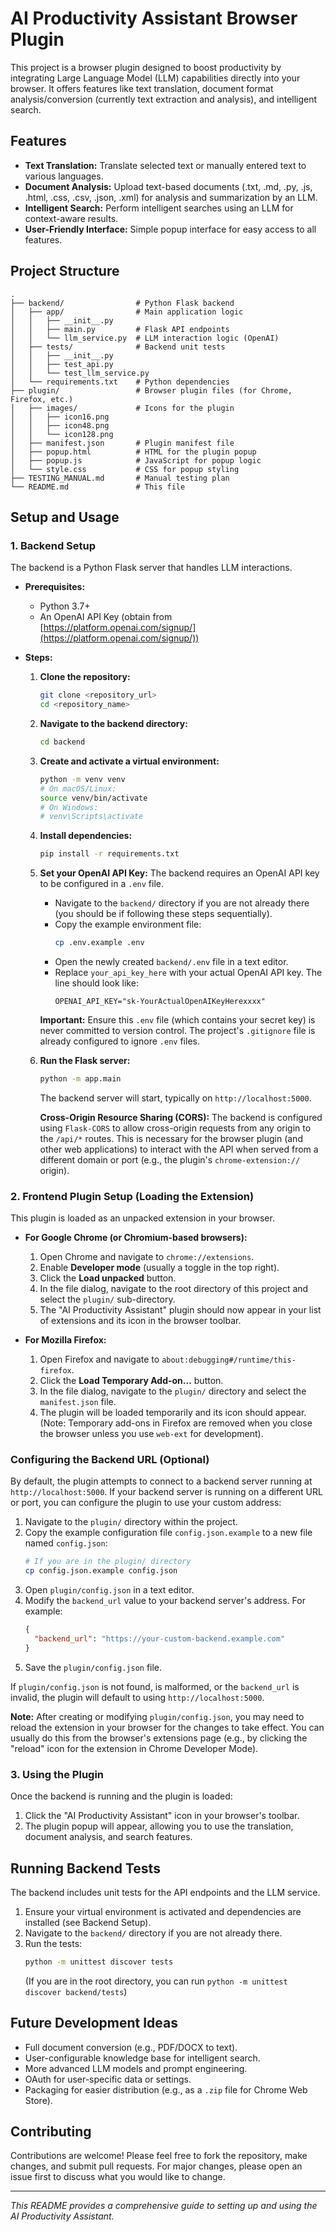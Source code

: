 # AI Productivity Assistant Browser Plugin

This project is a browser plugin designed to boost productivity by integrating Large Language Model (LLM) capabilities directly into your browser. It offers features like text translation, document format analysis/conversion (currently text extraction and analysis), and intelligent search.

## Features

*   **Text Translation:** Translate selected text or manually entered text to various languages.
*   **Document Analysis:** Upload text-based documents (.txt, .md, .py, .js, .html, .css, .csv, .json, .xml) for analysis and summarization by an LLM.
*   **Intelligent Search:** Perform intelligent searches using an LLM for context-aware results.
*   **User-Friendly Interface:** Simple popup interface for easy access to all features.

## Project Structure

```
.
├── backend/                # Python Flask backend
│   ├── app/                # Main application logic
│   │   ├── __init__.py
│   │   ├── main.py         # Flask API endpoints
│   │   └── llm_service.py  # LLM interaction logic (OpenAI)
│   ├── tests/              # Backend unit tests
│   │   ├── __init__.py
│   │   ├── test_api.py
│   │   └── test_llm_service.py
│   └── requirements.txt    # Python dependencies
├── plugin/                 # Browser plugin files (for Chrome, Firefox, etc.)
│   ├── images/             # Icons for the plugin
│   │   ├── icon16.png
│   │   ├── icon48.png
│   │   └── icon128.png
│   ├── manifest.json       # Plugin manifest file
│   ├── popup.html          # HTML for the plugin popup
│   ├── popup.js            # JavaScript for popup logic
│   └── style.css           # CSS for popup styling
├── TESTING_MANUAL.md       # Manual testing plan
└── README.md               # This file
```

## Setup and Usage

### 1. Backend Setup

The backend is a Python Flask server that handles LLM interactions.

*   **Prerequisites:**
    *   Python 3.7+
    *   An OpenAI API Key (obtain from [https://platform.openai.com/signup/](https://platform.openai.com/signup/))

*   **Steps:**
    1.  **Clone the repository:**
        ```bash
        git clone <repository_url>
        cd <repository_name>
        ```
    2.  **Navigate to the backend directory:**
        ```bash
        cd backend
        ```
    3.  **Create and activate a virtual environment:**
        ```bash
        python -m venv venv
        # On macOS/Linux:
        source venv/bin/activate
        # On Windows:
        # venv\Scripts\activate
        ```
    4.  **Install dependencies:**
        ```bash
        pip install -r requirements.txt
        ```
    5.  **Set your OpenAI API Key:**
        The backend requires an OpenAI API key to be configured in a `.env` file.
        *   Navigate to the `backend/` directory if you are not already there (you should be if following these steps sequentially).
        *   Copy the example environment file:
            ```bash
            cp .env.example .env
            ```
        *   Open the newly created `backend/.env` file in a text editor.
        *   Replace `your_api_key_here` with your actual OpenAI API key. The line should look like:
            ```
            OPENAI_API_KEY="sk-YourActualOpenAIKeyHerexxxx"
            ```
        **Important:** Ensure this `.env` file (which contains your secret key) is never committed to version control. The project's `.gitignore` file is already configured to ignore `.env` files.
    6.  **Run the Flask server:**
        ```bash
        python -m app.main
        ```
        The backend server will start, typically on `http://localhost:5000`.

        **Cross-Origin Resource Sharing (CORS):**
        The backend is configured using `Flask-CORS` to allow cross-origin requests from any origin to the `/api/*` routes. This is necessary for the browser plugin (and other web applications) to interact with the API when served from a different domain or port (e.g., the plugin's `chrome-extension://` origin).

### 2. Frontend Plugin Setup (Loading the Extension)

This plugin is loaded as an unpacked extension in your browser.

*   **For Google Chrome (or Chromium-based browsers):**
    1.  Open Chrome and navigate to `chrome://extensions`.
    2.  Enable **Developer mode** (usually a toggle in the top right).
    3.  Click the **Load unpacked** button.
    4.  In the file dialog, navigate to the root directory of this project and select the `plugin/` sub-directory.
    5.  The "AI Productivity Assistant" plugin should now appear in your list of extensions and its icon in the browser toolbar.

*   **For Mozilla Firefox:**
    1.  Open Firefox and navigate to `about:debugging#/runtime/this-firefox`.
    2.  Click the **Load Temporary Add-on...** button.
    3.  In the file dialog, navigate to the `plugin/` directory and select the `manifest.json` file.
    4.  The plugin will be loaded temporarily and its icon should appear. (Note: Temporary add-ons in Firefox are removed when you close the browser unless you use `web-ext` for development).

### Configuring the Backend URL (Optional)

By default, the plugin attempts to connect to a backend server running at `http://localhost:5000`. If your backend server is running on a different URL or port, you can configure the plugin to use your custom address:

1.  Navigate to the `plugin/` directory within the project.
2.  Copy the example configuration file `config.json.example` to a new file named `config.json`:
    ```bash
    # If you are in the plugin/ directory
    cp config.json.example config.json
    ```
3.  Open `plugin/config.json` in a text editor.
4.  Modify the `backend_url` value to your backend server's address. For example:
    ```json
    {
      "backend_url": "https://your-custom-backend.example.com"
    }
    ```
5.  Save the `plugin/config.json` file.

If `plugin/config.json` is not found, is malformed, or the `backend_url` is invalid, the plugin will default to using `http://localhost:5000`.

**Note:** After creating or modifying `plugin/config.json`, you may need to reload the extension in your browser for the changes to take effect. You can usually do this from the browser's extensions page (e.g., by clicking the "reload" icon for the extension in Chrome Developer Mode).

### 3. Using the Plugin

Once the backend is running and the plugin is loaded:

1.  Click the "AI Productivity Assistant" icon in your browser's toolbar.
2.  The plugin popup will appear, allowing you to use the translation, document analysis, and search features.

## Running Backend Tests

The backend includes unit tests for the API endpoints and the LLM service.

1.  Ensure your virtual environment is activated and dependencies are installed (see Backend Setup).
2.  Navigate to the `backend/` directory if you are not already there.
3.  Run the tests:
    ```bash
    python -m unittest discover tests
    ```
    (If you are in the root directory, you can run `python -m unittest discover backend/tests`)

## Future Development Ideas

*   Full document conversion (e.g., PDF/DOCX to text).
*   User-configurable knowledge base for intelligent search.
*   More advanced LLM models and prompt engineering.
*   OAuth for user-specific data or settings.
*   Packaging for easier distribution (e.g., as a `.zip` file for Chrome Web Store).

## Contributing

Contributions are welcome! Please feel free to fork the repository, make changes, and submit pull requests. For major changes, please open an issue first to discuss what you would like to change.

---

*This README provides a comprehensive guide to setting up and using the AI Productivity Assistant.*
